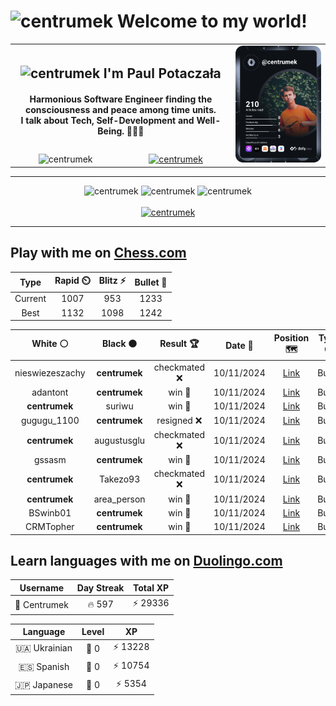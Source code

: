 <h1>
  <img
    src="https://emojis.slackmojis.com/emojis/images/1531849430/4246/blob-sunglasses.gif"
    width="30"
    alt="centrumek"
  />
  Welcome to my world!
</h1>

<table>
  <tbody>
    <tr>
      <td align="center" width="70%" colspan="2">
        <h2>
          <img
            src="https://raw.githubusercontent.com/MartinHeinz/MartinHeinz/master/wave.gif"
            width="30px"
            alt="centrumek"
          />
          I'm Paul Potaczała
        </h2>
        <h4>
          Harmonious Software Engineer finding the consciousness and peace among time units.
          <br/>
          I talk about Tech, Self-Development and Well-Being. 🌿🧘🚀
        </h4>
      </td>
      <td width="30%" rowspan="2">
        <a href="https://app.daily.dev/centrumek">
          <img
            src="./devcard.svg"
            alt="centrumek"
          />
        </a>
      </td>
    </tr>
    <tr align="center">
      <td>
        <img
          src="https://komarev.com/ghpvc/?username=centrumek&label=visitors&color=0e75b6&style=flat"
          alt="centrumek"
        >
      </td>
      <td>
        <a href="https://stackoverflow.com/users/14496012/centrumek">
          <img
            src="https://stackoverflow.com/users/flair/14496012.png?theme=dark"
            alt="centrumek"
          >
        </a>
      </td>
    </tr>
  </tbody>
</table>

---
<div align="center">
  <img 
    src="https://github-readme-stats.vercel.app/api?username=centrumek&show_icons=true&count_private=true&theme=dark&hide_border=true&hide=issues,contribs&bg_color=00000000"
    alt="centrumek"
  />
  <img
    src="https://github-readme-stats.vercel.app/api/top-langs/?username=centrumek&layout=compact&hide_border=true&theme=dark&bg_color=00000000&langs_count=6&exclude_repo=air-statistic-app"
    alt="centrumek"
  />
  <img 
    src="https://github-readme-streak-stats.herokuapp.com?user=centrumek&theme=dark&hide_border=true&background=FFFFFF00"
    alt="centrumek"
  />
  <br/>
  <br/>
  <a href="https://www.buymeacoffee.com/centrumek">
    <img
      src="https://cdn.buymeacoffee.com/buttons/v2/default-orange.png"
      height="50"
      width="210"
      alt="centrumek"
    />
  </a>
</div>

---

## Play with me on [Chess.com](https://www.chess.com/member/centrumek)

<div align="center">
<!--START_SECTION:chessStats-->
<!-- Automatically generated with https://github.com/Balastrong/chess-stats-action -->

| Type | Rapid ⏲️ | Blitz ⚡ | Bullet 🔫 |
|:---:|:---:|:---:|:---:|
| Current | 1007 | 953 | 1233 |
| Best | 1132 | 1098 | 1242 |

| White ⚪ | Black ⚫ | Result 🏆 | Date 📅 | Position 🗺️ | Type 🕕 |
|:---:|:---:|:---:|:---:|:---:|:---:|
| nieswiezeszachy | **centrumek** | checkmated ❌ | 10/11/2024 | <a href="http://www.ee.unb.ca/cgi-bin/tervo/fen.pl?select=8/p3R1Q1/7k/4rppp/8/8/PPP2PPP/6K1 b - -">Link</a> | Bullet |
| adantont | **centrumek** | win 🥇 | 10/11/2024 | <a href="http://www.ee.unb.ca/cgi-bin/tervo/fen.pl?select=8/8/6k1/4K3/4Pp1p/5r2/8/8 w - -">Link</a> | Bullet |
| **centrumek** | suriwu | win 🥇 | 10/11/2024 | <a href="http://www.ee.unb.ca/cgi-bin/tervo/fen.pl?select=Q7/1Q6/8/8/k6K/8/8/8 b - -">Link</a> | Bullet |
| gugugu_1100 | **centrumek** | resigned ❌ | 10/11/2024 | <a href="http://www.ee.unb.ca/cgi-bin/tervo/fen.pl?select=r1b5/pp1kq3/n1p1pp2/3p3Q/7P/4P2N/PPPP1P2/RNB1KB1R b KQ -">Link</a> | Bullet |
| **centrumek** | augustusglu | checkmated ❌ | 10/11/2024 | <a href="http://www.ee.unb.ca/cgi-bin/tervo/fen.pl?select=2kr4/ppp2p2/1b6/1P2pp2/2R1P2P/3P1Pr1/4B2R/5Kq1 w - -">Link</a> | Bullet |
| gssasm | **centrumek** | win 🥇 | 10/11/2024 | <a href="http://www.ee.unb.ca/cgi-bin/tervo/fen.pl?select=r1b5/pp5Q/2p1p3/4kp2/2P4p/1P2P2P/P3KP2/8 w - -">Link</a> | Bullet |
| **centrumek** | Takezo93 | checkmated ❌ | 10/11/2024 | <a href="http://www.ee.unb.ca/cgi-bin/tervo/fen.pl?select=1r4k1/p4p1p/q5pQ/Kbp3B1/1P1p3P/8/P1P1rPP1/R2R4 w - -">Link</a> | Bullet |
| **centrumek** | area_person | win 🥇 | 10/11/2024 | <a href="http://www.ee.unb.ca/cgi-bin/tervo/fen.pl?select=2R5/3P2pk/5p2/8/7p/B5P1/8/6K1 b - -">Link</a> | Bullet |
| BSwinb01 | **centrumek** | win 🥇 | 10/11/2024 | <a href="http://www.ee.unb.ca/cgi-bin/tervo/fen.pl?select=8/7k/7P/8/1p6/3rB1K1/1P6/5q2 w - -">Link</a> | Bullet |
| CRMTopher | **centrumek** | win 🥇 | 10/11/2024 | <a href="http://www.ee.unb.ca/cgi-bin/tervo/fen.pl?select=rn1q1bnr/pp2pk1p/2p3p1/3b1p2/3PN3/3B4/PPP2PPP/R1BQ1RK1 w - -">Link</a> | Bullet |

<!--END_SECTION:chessStats-->
</div>

## Learn languages with me on [Duolingo.com](https://www.duolingo.com/profile/Centrumek)

<div align="center">
<!--START_SECTION:duolingoStats-->
<!-- Automatically generated with https://github.com/centrumek/duolingo-readme-stats-->

| Username | Day Streak | Total XP |
|:---:|:---:|:---:|
| 👤 Centrumek | 🔥 597 | ⚡ 29336 |

| Language | Level | XP |
|:---:|:---:|:---:|
| 🇺🇦 Ukrainian | 👑 0 | ⚡ 13228 |
| 🇪🇸 Spanish | 👑 0 | ⚡ 10754 |
| 🇯🇵 Japanese | 👑 0 | ⚡ 5354 |

<!--END_SECTION:duolingoStats-->
</div>
<!--
**centrumek/centrumek** is a ✨ _special_ ✨ repository because its `README.md` (this file) appears on your GitHub profile.

Here are some ideas to get you started:

- 🔭 I’m currently working on ...
- 🌱 I’m currently learning ...
- 👯 I’m looking to collaborate on ...
- 🤔 I’m looking for help with ...
- 💬 Ask me about ...
- 📫 How to reach me: ...
- 😄 Pronouns: ...
- ⚡ Fun fact: ...
-->
